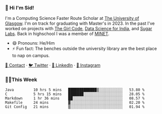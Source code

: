 ### 👋 Hi I'm Sid!
I'm a Computing Science Faster Route Scholar at [The University of Glasgow](https://gla.ac.uk). I'm on track for graduating with Master's in 2023. In the past I've worked on projects with [The Girl Code](https://thegirlcode.co/), [Data Science for India](), and [Sugar Labs](https://sugarlabs.org/). Back in highschool I was a member of [MINET](https://minet.co/). 

- 😄 Pronouns: He/Him
- ⚡ Fun fact: The benches outside the university library are the best place to nap on campus.

[📇 Contact](https://sid.gg/) · [🐦 Twitter](https://twitter.com/scholaronroad) · [👔 LinkedIn](https://linkedin.com/in/sidhant-bhavnani) · [📸 Instagram](https://www.instagram.com/bhavnani.pvt/) 

### 👨‍💻This Week
<!--START_SECTION:waka-->
```text
Java         10 hrs 5 mins   █████████████▒░░░░░░░░░░░   53.80 % 
C            5 hrs 15 mins   ███████░░░░░░░░░░░░░░░░░░   28.05 % 
Markdown     1 hr 36 mins    ██░░░░░░░░░░░░░░░░░░░░░░░   08.57 % 
Makefile     24 mins         ▓░░░░░░░░░░░░░░░░░░░░░░░░   02.20 % 
Git Config   21 mins         ▒░░░░░░░░░░░░░░░░░░░░░░░░   01.94 % 
```
<!--END_SECTION:waka-->
